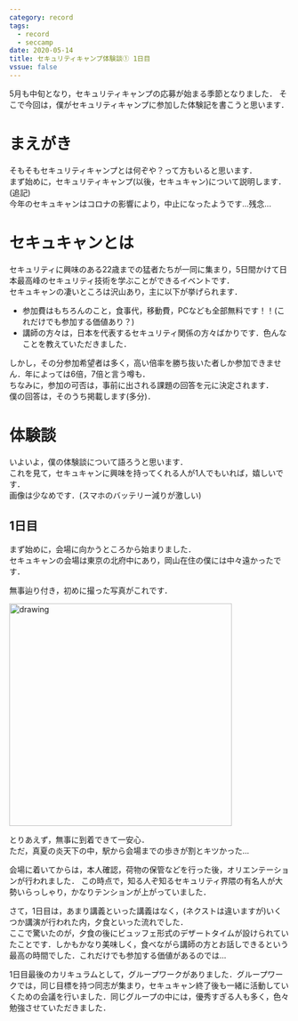 ```yaml
---
category: record
tags:
  - record
  - seccamp 
date: 2020-05-14
title: セキュリティキャンプ体験談① 1日目
vssue: false
---
```


5月も中旬となり，セキュリティキャンプの応募が始まる季節となりました．
そこで今回は，僕がセキュリティキャンプに参加した体験記を書こうと思います．

<!-- more -->
# まえがき
そもそもセキュリティキャンプとは何ぞや？って方もいると思います．  
まず始めに，セキュリティキャンプ(以後，セキュキャン)について説明します．  
(追記)  
今年のセキュキャンはコロナの影響により，中止になったようです...残念...  

# セキュキャンとは
セキュリティに興味のある22歳までの猛者たちが一同に集まり，5日間かけて日本最高峰のセキュリティ技術を学ぶことができるイベントです．  
セキュキャンの凄いところは沢山あり，主に以下が挙げられます．
- 参加費はもちろんのこと，食事代，移動費，PCなども全部無料です！！(これだけでも参加する価値あり？)
- 講師の方々は，日本を代表するセキュリティ関係の方々ばかりです．色んなことを教えていただきました． 

しかし，その分参加希望者は多く，高い倍率を勝ち抜いた者しか参加できません．年によっては6倍，7倍と言う噂も．  
ちなみに，参加の可否は，事前に出される課題の回答を元に決定されます．  
僕の回答は，そのうち掲載します(多分)．

# 体験談
いよいよ，僕の体験談について語ろうと思います．  
これを見て，セキュキャンに興味を持ってくれる人が1人でもいれば，嬉しいです．  
画像は少なめです．(スマホのバッテリー減りが激しい)

## 1日目
まず始めに，会場に向かうところから始まりました．  
セキュキャンの会場は東京の北府中にあり，岡山在住の僕には中々遠かったです．

無事辿り付き，初めに撮った写真がこれです．

<img src="/img/2020/05/14/kanban.jpg" alt="drawing" width="400"/>

とりあえず，無事に到着できて一安心．  
ただ，真夏の炎天下の中，駅から会場までの歩きが割とキツかった...

会場に着いてからは，本人確認，荷物の保管などを行った後，オリエンテーションが行われました．
この時点で，知る人ぞ知るセキュリティ界隈の有名人が大勢いらっしゃり，かなりテンションが上がっていました．

さて，1日目は，あまり講義といった講義はなく，(ネクストは違いますが)いくつか講演が行われた内，夕食といった流れでした．  
ここで驚いたのが，夕食の後にビュッフェ形式のデザートタイムが設けられていたことです．しかもかなり美味しく，食べながら講師の方とお話しできるという最高の時間でした．これだけでも参加する価値があるのでは...

1日目最後のカリキュラムとして，グループワークがありました．グループワークでは，同じ目標を持つ同志が集まり，セキュキャン終了後も一緒に活動していくための会議を行いました．同じグループの中には，優秀すぎる人も多く，色々勉強させていただきました．
